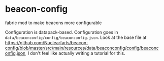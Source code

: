 # beacon-config
fabric mod to make beacons more configurable

Configuration is datapack-based. Configuration goes in `data/beaconconfig/config/beaconconfig.json`. Look at the base file at https://github.com/Nuclearfarts/beacon-config/blob/master/src/main/resources/data/beaconconfig/config/beaconconfig.json, I don't feel like actually writing a tutorial for this.
